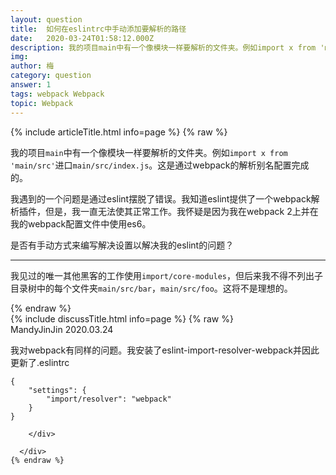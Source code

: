 ```yaml
---
layout: question
title:  如何在eslintrc中手动添加要解析的路径
date:   2020-03-24T01:58:12.000Z
description: 我的项目main中有一个像模块一样要解析的文件夹。例如import x from 'main/src'进口main/src/index.js。这是通过we...
img: 
author: 梅
category: question
answer: 1
tags: webpack Webpack
topic: Webpack
---
```

<div class="article-root">
  <div class="article">
    {% include articleTitle.html info=page %}
    {% raw %}
    <div class="article-content"><p><font style="vertical-align: inherit;"><font style="vertical-align: inherit;">我的项目</font></font><code>main</code><font style="vertical-align: inherit;"><font style="vertical-align: inherit;">中</font><font style="vertical-align: inherit;">有一个</font><font style="vertical-align: inherit;">像模块一样要解析</font><font style="vertical-align: inherit;">的文件夹</font><font style="vertical-align: inherit;">。</font><font style="vertical-align: inherit;">例如</font></font><code>import x from 'main/src'</code><font style="vertical-align: inherit;"><font style="vertical-align: inherit;">进口</font></font><code>main/src/index.js</code><font style="vertical-align: inherit;"><font style="vertical-align: inherit;">。</font><font style="vertical-align: inherit;">这是通过webpack的解析别名配置完成的。</font></font></p>

<p><font style="vertical-align: inherit;"><font style="vertical-align: inherit;">我遇到的一个问题是通过eslint摆脱了错误。</font><font style="vertical-align: inherit;">我知道eslint提供了一个webpack解析插件，但是，我一直无法使其正常工作。</font><font style="vertical-align: inherit;">我怀疑是因为我在webpack 2上并在我的webpack配置文件中使用es6。</font></font></p>

<p><font style="vertical-align: inherit;"><font style="vertical-align: inherit;">是否有手动方式来编写解决设置以解决我的eslint的问题？</font></font></p>

<hr>

<p><font style="vertical-align: inherit;"><font style="vertical-align: inherit;">我见过的唯一其他黑客的工作使用</font></font><code>import/core-modules</code><font style="vertical-align: inherit;"><font style="vertical-align: inherit;">，但后来我不得不列出子目录树中的每个文件夹</font></font><code>main/src/bar</code><font style="vertical-align: inherit;"><font style="vertical-align: inherit;">，</font></font><code>main/src/foo</code><font style="vertical-align: inherit;"><font style="vertical-align: inherit;">。</font><font style="vertical-align: inherit;">这将不是理想的。</font></font></p></div>
    {% endraw %}
  </div>

  <div class="discuss-wrapper">
    {% include discussTitle.html info=page %}
    {% raw %}
    <div class="discuss-item">
        <div class="discuss-parent">
          <div class="discuss-meta">
            <span class="discuss-user">MandyJinJin</span>
            <span class="discuss-time">2020.03.24</span>
          </div>
          <div class="discuss-comment"><p><font style="vertical-align: inherit;"><font style="vertical-align: inherit;">我对webpack有同样的问题。</font><font style="vertical-align: inherit;">我安装了eslint-import-resolver-webpack并因此更新了.eslintrc</font></font></p>

<pre><code>{<font></font>
    "settings": {<font></font>
        "import/resolver": "webpack"<font></font>
    }<font></font>
}<font></font>
</code></pre></div>
        </div>
        
      </div>
    {% endraw %}
  </div>
<div>
